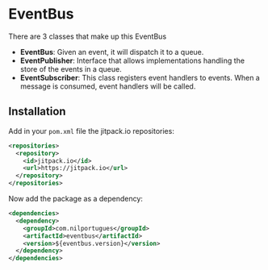 # EventBus 

There are 3 classes that make up this EventBus 

- **EventBus**: Given an event, it will dispatch it to a queue.
- **EventPublisher**: Interface that allows implementations handling the store of the events in a queue.
- **EventSubscriber**: This class registers event handlers to events. When a message is consumed, event handlers will be called.

## Installation

Add in your `pom.xml` file the jitpack.io repositories:

```xml
<repositories>
  <repository>
    <id>jitpack.io</id>
    <url>https://jitpack.io</url>
  </repository>
</repositories>
```
  
Now add the package as a dependency: 

```xml
<dependencies>		
  <dependency>
    <groupId>com.nilportugues</groupId>
    <artifactId>eventbus</artifactId>
    <version>${eventbus.version}</version>
  </dependency>
</dependencies>  
```
